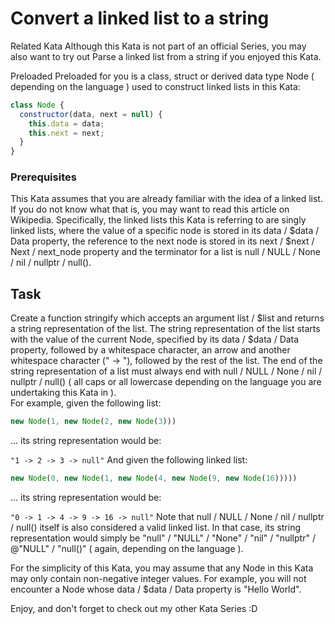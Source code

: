 # Convert a linked list to a string
Related Kata
Although this Kata is not part of an official Series, you may also want to try out Parse a linked list from a string if you enjoyed this Kata.

Preloaded
Preloaded for you is a class, struct or derived data type Node ( depending on the language ) used to construct linked lists in this Kata:

```js
class Node {
  constructor(data, next = null) {
    this.data = data;
    this.next = next;
  }
}
```

### Prerequisites
This Kata assumes that you are already familiar with the idea of a linked list. If you do not know what that is, you may want to read this article on Wikipedia. Specifically, the linked lists this Kata is referring to are singly linked lists, where the value of a specific node is stored in its data / $data / Data property, the reference to the next node is stored in its next / $next / Next / next_node property and the terminator for a list is null / NULL / None / nil / nullptr / null().

## Task
Create a function stringify which accepts an argument list / $list and returns a string representation of the list. The string representation of the list starts with the value of the current Node, specified by its data / $data / Data property, followed by a whitespace character, an arrow and another whitespace character (" -> "), followed by the rest of the list. The end of the string representation of a list must always end with null / NULL / None / nil / nullptr / null() ( all caps or all lowercase depending on the language you are undertaking this Kata in ).  
For example, given the following list:

```js
new Node(1, new Node(2, new Node(3)))
```
... its string representation would be:

`"1 -> 2 -> 3 -> null"`
And given the following linked list:

```js
new Node(0, new Node(1, new Node(4, new Node(9, new Node(16)))))
```
... its string representation would be:

`"0 -> 1 -> 4 -> 9 -> 16 -> null"` 
Note that null / NULL / None / nil / nullptr / null() itself is also considered a valid linked list. In that case, its string representation would simply be "null" / "NULL" / "None" / "nil" / "nullptr" / @"NULL" / "null()" ( again, depending on the language ).

For the simplicity of this Kata, you may assume that any Node in this Kata may only contain non-negative integer values. For example, you will not encounter a Node whose data / $data / Data property is "Hello World".

Enjoy, and don't forget to check out my other Kata Series :D
